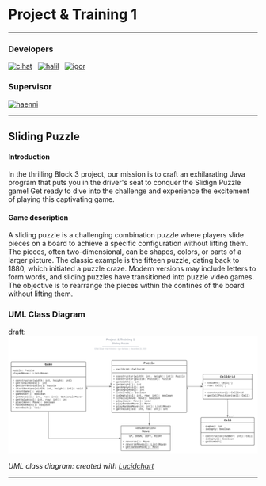 # Project & Training 1
___

### Developers
[![cihat]][cihat-profile]  &nbsp; [![halil]][halil-profile] &nbsp; [![igor]][igor-profile]

### Supervisor
[![haenni]][haenni-profile]
___
## Sliding Puzzle
#### Introduction
In the thrilling Block 3 project, our mission is to craft an exhilarating Java program that puts you in the driver's
seat to conquer the Slidign Puzzle game! Get ready to dive into the challenge and experience the excitement of
playing this captivating game.

#### Game description
A sliding puzzle is a challenging combination puzzle where players slide pieces on a board to
achieve a specific configuration without lifting them. The pieces, often two-dimensional,
can be shapes, colors, or parts of a larger picture. The classic example is the fifteen puzzle,
dating back to 1880, which initiated a puzzle craze. Modern versions may include letters to form words,
and sliding puzzles have transitioned into puzzle video games. The objective is to rearrange the pieces within
the confines of the board without lifting them.


### UML Class Diagram

draft:
![puzzle_uml.png](img/puzzle_uml.png)

*UML class diagram: created with [Lucidchart](https://www.lucidchart.com)*

___
[cihat]:https://img.shields.io/badge/Cihat_Ünsal-grey?style=for-the-badge&logo=gitlab
[cihat-profile]:https://gitlab.ti.bfh.ch/unsac1
[halil]:https://img.shields.io/badge/Halil_Kömürcü-grey?style=for-the-badge&logo=gitlab
[halil-profile]:https://gitlab.ti.bfh.ch/halik1
[igor]:https://img.shields.io/badge/Igor_Santana-grey?style=for-the-badge&logo=gitlab
[igor-profile]:https://gitlab.ti.bfh.ch/santi1
[haenni]:https://img.shields.io/badge/Rolf_Haenni-grey?logo=gitlab
[haenni-profile]:https://gitlab.ti.bfh.ch/hnr1